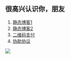 ## 很高兴认识你，朋友

1. [静态博客1](https://yanghuizhi.github.io)
2. [静态博客2](https://yanghuizhi.github.io/yanghuizhi/Resume)
3. [二维码支付](https://yanghuizhi.github.io/yanghuizhi/YhzPayMoneyService/index.html)
4. [协助协议](https://yanghuizhi.github.io/yanghuizhi/YhzPersonalMottoService/index.html)

![](https://github-readme-stats.vercel.app/api?username=yanghuizhi&theme=dark)

